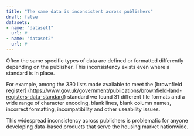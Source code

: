 ```yaml
---
title: "The same data is inconsistent across publishers"
draft: false
datasets:
- name: "dataset1"
  url: #
- name: "dataset2"
  url: #
---
```


Often the same specific types of data are defined or formatted differently depending on the publisher. This inconsistency exists even where a standard is in place.

For example, among the 330 lists made available to meet the [brownfield register] (https://www.gov.uk/government/publications/brownfield-land-registers-data-standard) standard we found 31 different file formats and a wide range of character encoding, blank lines, blank column names, incorrect formatting, incompatibility and other useability issues.

This widespread inconsistency across publishers is problematic for anyone developing data-based products that serve the housing market nationwide. 
